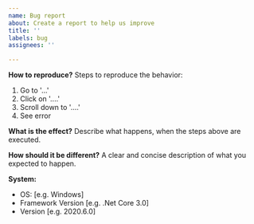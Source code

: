 ```yaml
---
name: Bug report
about: Create a report to help us improve
title: ''
labels: bug
assignees: ''

---
```


**How to reproduce?**
Steps to reproduce the behavior:
1. Go to '...'
2. Click on '....'
3. Scroll down to '....'
4. See error

**What is the effect?**
Describe what happens, when the steps above are executed.

**How should it be different?**
A clear and concise description of what you expected to happen.

**System:**
 - OS: [e.g. Windows]
 - Framework Version [e.g. .Net Core 3.0]
 - Version [e.g. 2020.6.0]
